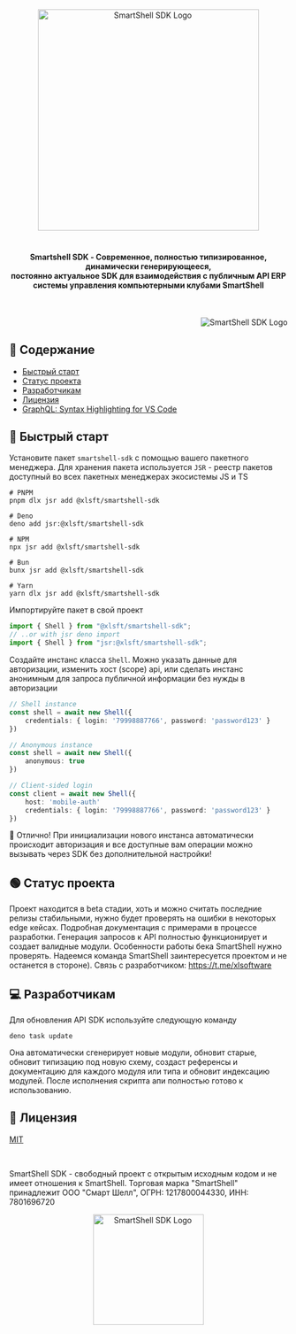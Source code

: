 <br/>
<br/>
<div align="middle">
    <picture>
        <source media="(prefers-color-scheme: dark)"  width="400px" srcset="https://i.imgur.com/iWwMeW6.png">
        <img alt="SmartShell SDK Logo" width="400px" src="https://i.imgur.com/o1b5on9.png">
    </picture>
</div>

#
 
<h4 align="center">
    <strong>Smartshell SDK</strong> - Современное, полностью типизированное, динамически генерирующееся,<br>постоянно актуальное SDK для взаимодействия с публичным API ERP системы управления компьютерными клубами SmartShell  
</h4>
<br/>
<p align="right">
    <picture>
        <source media="(prefers-color-scheme: dark)" srcset="https://i.imgur.com/CEBivQF.png">
        <img alt="SmartShell SDK Logo" src="https://i.imgur.com/TC31MjL.png">
    </picture>
</p>

<h2><strong>🔗 Содержание</strong></h2>

* <a href="#start">Быстрый старт</a>
* <a href="#status">Статус проекта</a>
* <a href="#developers">Разработчикам</a>
* <a href="#license">Лицензия</a>
* <a href="https://marketplace.visualstudio.com/items?itemName=GraphQL.vscode-graphql-syntax">GraphQL: Syntax Highlighting for VS Code</a>

<h2 id="start"><strong>💾 Быстрый старт</strong></h2>

Установите пакет `smartshell-sdk` с помощью вашего пакетного менеджера. Для хранения пакета используется `JSR` - реестр пакетов доступный во всех пакетных менеджерах экосистемы JS и TS

```
# PNPM
pnpm dlx jsr add @xlsft/smartshell-sdk

# Deno
deno add jsr:@xlsft/smartshell-sdk

# NPM
npx jsr add @xlsft/smartshell-sdk

# Bun
bunx jsr add @xlsft/smartshell-sdk

# Yarn
yarn dlx jsr add @xlsft/smartshell-sdk
```

Импортируйте пакет в свой проект

```ts
import { Shell } from "@xlsft/smartshell-sdk";
// ..or with jsr deno import
import { Shell } from "jsr:@xlsft/smartshell-sdk";
```

Создайте инстанс класса `Shell`. Можно указать данные для авторизации, изменить хост (scope) api, или сделать инстанс анонимным для запроса публичной информации без нужды в авторизации

```ts
// Shell instance
const shell = await new Shell({
    credentials: { login: '79998887766', password: 'password123' }
})

// Anonymous instance
const shell = await new Shell({
    anonymous: true
})

// Client-sided login
const client = await new Shell({
    host: 'mobile-auth'
    credentials: { login: '79998887766', password: 'password123' }
})
```

🎉 Отлично! При инициализации нового инстанса автоматически происходит авторизация и все доступные вам операции можно вызывать через SDK без дополнительной настройки!


<h2 id="status"><strong>🟢 Статус проекта</strong></h2>

Проект находится в beta стадии, хоть и можно считать последние релизы стабильными, нужно будет проверять на ошибки в некоторых edge кейсах. Подробная документация с примерами в процессе разработки. Генерация запросов к API полностью функционирует и создает валидные модули. Особенности работы бека SmartShell нужно проверять. Надеемся команда SmartShell заинтересуется проектом и не останется в стороне). Связь с разработчиком: https://t.me/xlsoftware

<h2 id="license"><strong>💻 Разработчикам</strong></h2>

Для обновления API SDK используйте следующую команду

```
deno task update
```

Она автоматически сгенерирует новые модули, обновит старые, обновит типизацию под новую схему, создаст референсы и документацию для каждого модуля или типа и обновит индексацию модулей. После исполнения скрипта апи полностью готово к использованию.


<h2 id="license"><strong>📜 Лицензия</strong></h2>

[MIT](https://github.com/xlsft/smartshell-sdk/blob/main/LICENSE)

<br/>

SmartShell SDK - свободный проект с открытым исходным кодом и не имеет отношения к SmartShell.
Торговая марка "SmartShell" принадлежит ООО "Смарт Шелл", ОГРН: 1217800044330, ИНН: 7801696720

<div align="center">
  <a href="https://t.me/xlsoftware" target="_blank" rel="noreferrer">
    <picture>
        <source media="(prefers-color-scheme: dark)" width="200px" srcset="https://i.imgur.com/PO4nXai.png">
        <img alt="SmartShell SDK Logo" width="200px" src="https://i.imgur.com/HV5RENN.png">
    </picture>
  </a>
</div>
